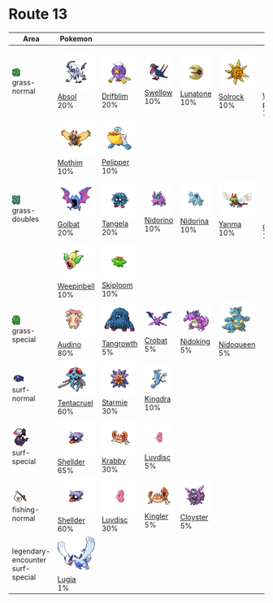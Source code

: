 # Route 13

| Area                                                                          | Pokemon                                                                                            | &nbsp;                                                                                          | &nbsp;                                                                                         | &nbsp;                                                                                         | &nbsp;                                                                                          | &nbsp;                                                                                                     |
| ----------------------------------------------------------------------------- | -------------------------------------------------------------------------------------------------- | ----------------------------------------------------------------------------------------------- | ---------------------------------------------------------------------------------------------- | ---------------------------------------------------------------------------------------------- | ----------------------------------------------------------------------------------------------- | ---------------------------------------------------------------------------------------------------------- |
| ![grass-normal](../../img/items/grass-normal.png)<br/>grass-normal<br/>       | ![absol](../../img/pokemon/359.png) <br/>[Absol](/blaze-black-wiki/pokemon/359) <br/>20%           | ![drifblim](../../img/pokemon/426.png) <br/>[Drifblim](/blaze-black-wiki/pokemon/426) <br/>20%  | ![swellow](../../img/pokemon/277.png) <br/>[Swellow](/blaze-black-wiki/pokemon/277) <br/>10%   | ![lunatone](../../img/pokemon/337.png) <br/>[Lunatone](/blaze-black-wiki/pokemon/337) <br/>10% | ![solrock](../../img/pokemon/338.png) <br/>[Solrock](/blaze-black-wiki/pokemon/338) <br/>10%    | ![wormadam-plant](../../img/pokemon/413.png) <br/>[Wormadam-plant](/blaze-black-wiki/pokemon/413) <br/>10% |
|                                                                               | ![mothim](../../img/pokemon/414.png) <br/>[Mothim](/blaze-black-wiki/pokemon/414) <br/>10%         | ![pelipper](../../img/pokemon/279.png) <br/>[Pelipper](/blaze-black-wiki/pokemon/279) <br/>10%  |
| ![grass-doubles](../../img/items/grass-doubles.png)<br/>grass-doubles<br/>    | ![golbat](../../img/pokemon/042.png) <br/>[Golbat](/blaze-black-wiki/pokemon/042) <br/>20%         | ![tangela](../../img/pokemon/114.png) <br/>[Tangela](/blaze-black-wiki/pokemon/114) <br/>20%    | ![nidorino](../../img/pokemon/033.png) <br/>[Nidorino](/blaze-black-wiki/pokemon/033) <br/>10% | ![nidorina](../../img/pokemon/030.png) <br/>[Nidorina](/blaze-black-wiki/pokemon/030) <br/>10% | ![yanma](../../img/pokemon/193.png) <br/>[Yanma](/blaze-black-wiki/pokemon/193) <br/>10%        | ![gloom](../../img/pokemon/044.png) <br/>[Gloom](/blaze-black-wiki/pokemon/044) <br/>10%                   |
|                                                                               | ![weepinbell](../../img/pokemon/070.png) <br/>[Weepinbell](/blaze-black-wiki/pokemon/070) <br/>10% | ![skiploom](../../img/pokemon/188.png) <br/>[Skiploom](/blaze-black-wiki/pokemon/188) <br/>10%  |
| ![grass-special](../../img/items/grass-special.png)<br/>grass-special<br/>    | ![audino](../../img/pokemon/531.png) <br/>[Audino](/blaze-black-wiki/pokemon/531) <br/>80%         | ![tangrowth](../../img/pokemon/465.png) <br/>[Tangrowth](/blaze-black-wiki/pokemon/465) <br/>5% | ![crobat](../../img/pokemon/169.png) <br/>[Crobat](/blaze-black-wiki/pokemon/169) <br/>5%      | ![nidoking](../../img/pokemon/034.png) <br/>[Nidoking](/blaze-black-wiki/pokemon/034) <br/>5%  | ![nidoqueen](../../img/pokemon/031.png) <br/>[Nidoqueen](/blaze-black-wiki/pokemon/031) <br/>5% |
| ![surf-normal](../../img/items/surf-normal.png)<br/>surf-normal<br/>          | ![tentacruel](../../img/pokemon/073.png) <br/>[Tentacruel](/blaze-black-wiki/pokemon/073) <br/>60% | ![starmie](../../img/pokemon/121.png) <br/>[Starmie](/blaze-black-wiki/pokemon/121) <br/>30%    | ![kingdra](../../img/pokemon/230.png) <br/>[Kingdra](/blaze-black-wiki/pokemon/230) <br/>10%   |
| ![surf-special](../../img/items/surf-special.png)<br/>surf-special<br/>       | ![shellder](../../img/pokemon/090.png) <br/>[Shellder](/blaze-black-wiki/pokemon/090) <br/>65%     | ![krabby](../../img/pokemon/098.png) <br/>[Krabby](/blaze-black-wiki/pokemon/098) <br/>30%      | ![luvdisc](../../img/pokemon/370.png) <br/>[Luvdisc](/blaze-black-wiki/pokemon/370) <br/>5%    |
| ![fishing-normal](../../img/items/fishing-normal.png)<br/>fishing-normal<br/> | ![shellder](../../img/pokemon/090.png) <br/>[Shellder](/blaze-black-wiki/pokemon/090) <br/>60%     | ![luvdisc](../../img/pokemon/370.png) <br/>[Luvdisc](/blaze-black-wiki/pokemon/370) <br/>30%    | ![kingler](../../img/pokemon/099.png) <br/>[Kingler](/blaze-black-wiki/pokemon/099) <br/>5%    | ![cloyster](../../img/pokemon/091.png) <br/>[Cloyster](/blaze-black-wiki/pokemon/091) <br/>5%  |
| legendary-encounter surf-special<br/>                                         | ![lugia](../../img/pokemon/249.png) <br/>[Lugia](/blaze-black-wiki/pokemon/249) <br/>1%            |